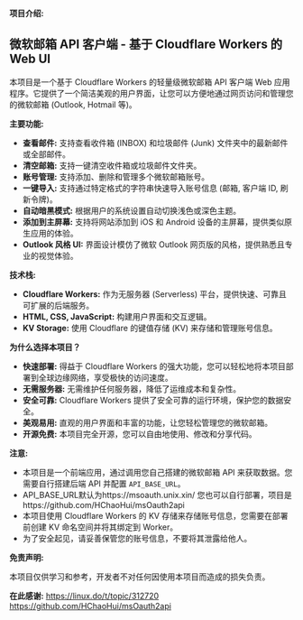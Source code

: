 **项目介绍:**

 ## 微软邮箱 API 客户端 - 基于 Cloudflare Workers 的 Web UI

 本项目是一个基于 Cloudflare Workers 的轻量级微软邮箱 API 客户端 Web 应用程序。它提供了一个简洁美观的用户界面，让您可以方便地通过网页访问和管理您的微软邮箱 (Outlook, Hotmail 等)。

 **主要功能:**

 *   **查看邮件:** 支持查看收件箱 (INBOX) 和垃圾邮件 (Junk) 文件夹中的最新邮件或全部邮件。
 *   **清空邮箱:** 支持一键清空收件箱或垃圾邮件文件夹。
 *   **账号管理:** 支持添加、删除和管理多个微软邮箱账号。
 *   **一键导入:** 支持通过特定格式的字符串快速导入账号信息 (邮箱, 客户端 ID, 刷新令牌)。
 *   **自动暗黑模式:**  根据用户的系统设置自动切换浅色或深色主题。
 *   **添加到主屏幕:** 支持将网站添加到 iOS 和 Android 设备的主屏幕，提供类似原生应用的体验。
 *   **Outlook 风格 UI:**  界面设计模仿了微软 Outlook 网页版的风格，提供熟悉且专业的视觉体验。

 **技术栈:**

 *   **Cloudflare Workers:** 作为无服务器 (Serverless) 平台，提供快速、可靠且可扩展的后端服务。
 *   **HTML, CSS, JavaScript:** 构建用户界面和交互逻辑。
 *   **KV Storage:** 使用 Cloudflare 的键值存储 (KV) 来存储和管理账号信息。

 **为什么选择本项目？**

 *   **快速部署:** 得益于 Cloudflare Workers 的强大功能，您可以轻松地将本项目部署到全球边缘网络，享受极快的访问速度。
 *   **无需服务器:**  无需维护任何服务器，降低了运维成本和复杂性。
 *   **安全可靠:**  Cloudflare Workers 提供了安全可靠的运行环境，保护您的数据安全。
 *   **美观易用:**  直观的用户界面和丰富的功能，让您轻松管理您的微软邮箱。
 *   **开源免费:** 本项目完全开源，您可以自由地使用、修改和分享代码。

 **注意:**

 *   本项目是一个前端应用，通过调用您自己搭建的微软邮箱 API 来获取数据。您需要自行搭建后端 API 并配置 `API_BASE_URL`。
 *   API_BASE_URL默认为https://msoauth.unix.xin/ 您也可以自行部署，项目是https://github.com/HChaoHui/msOauth2api
 *   本项目使用 Cloudflare Workers 的 KV 存储来存储账号信息，您需要在部署前创建 KV 命名空间并将其绑定到 Worker。
 *   为了安全起见，请妥善保管您的账号信息，不要将其泄露给他人。

 **免责声明:**

 本项目仅供学习和参考，开发者不对任何因使用本项目而造成的损失负责。

 **在此感谢:**
 https://linux.do/t/topic/312720
 https://github.com/HChaoHui/msOauth2api

